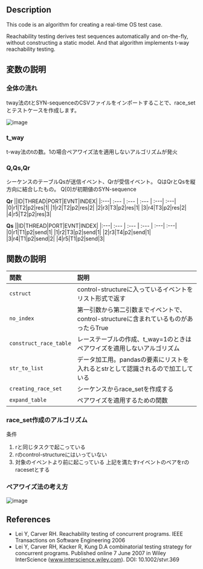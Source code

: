 ## Description

This code is an algorithm for creating a real-time OS test case.

Reachability testing derives test sequences automatically and on-the-fly, without constructing a static model.  And that algorithm implements t-way reachability testing.

## 変数の説明

### 全体の流れ
tway法のtとSYN-sequenceのCSVファイルをインポートすることで、race_setとテストケースを作成します。

![image](https://i.gyazo.com/1498f978afccd0600193c33419365447.png)

### t_way
t-way法のtの数。1の場合ペアワイズ法を適用しないアルゴリズムが発火

### Q,Qs,Qr
シーケンスのテーブルQsが送信イベント、Qrが受信イベント。
QはQrとQsを縦方向に結合したもの。
Q[0]が初期値のSYN-sequence

**Qr**
||ID|THREAD|PORT|EVNT|INDEX|
|:---| :--- | :--- | :--- | :---| :---|
|0|r1|T2|p2|res|1|
|1|r2|T2|p2|res|2|
|2|r3|T3|p2|res|1|
|3|r4|T3|p2|res|2|
|4|r5|T2|p2|res|3|

**Qs**
||ID|THREAD|PORT|EVNT|INDEX|
|:---| :--- | :--- | :--- | :---| :---|
|0|r1|T1|p2|send|1|
|1|r2|T3|p2|send|1|
|2|r3|T4|p2|send|1|
|3|r4|T1|p2|send|2|
|4|r5|T1|p2|send|3|


## 関数の説明
|関数|説明|
|:---|:---|
|`cstruct`|control-structureに入っているイベントをリスト形式で返す|
|`no_index`|第一引数から第二引数までイベントで、control-structureに含まれているものがあったらTrue|
|`construct_race_table`|レーステーブルの作成、t_way=1のときはペアワイズを適用しないアルゴリズム|
|`str_to_list`|データ加工用。pandasの要素にリストを入れるとstrとして認識されるので加工している|
|`creating_race_set`|シーケンスからrace_setを作成する|
|`expand_table`|ペアワイズを適用するための関数|

### race_set作成のアルゴリズム
条件
1. rと同じタスクで起こっている
2. rのcontrol-structureにはいっていない
2. 対象のイベントより前に起こっている
上記を満たすrイベントのペアをrのracesetとする

### ペアワイズ法の考え方

![image](https://i.gyazo.com/41ffc39038fe9cbcb47976609b5e9a22.png)


## References

- Lei Y, Carver RH. Reachability testing of concurrent programs. IEEE Transactions on Software Engineering 2006
- Lei Y, Carver RH, Kacker R, Kung D.A combinatorial testing strategy for concurrent programs. Published online 7 June 2007 in Wiley InterScience (www.interscience.wiley.com). DOI: 10.1002/stvr.369
